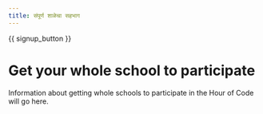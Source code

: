 ```yaml
---
title: संपूर्ण शाळेचा सहभाग
---
```


{{ signup_button }}

# Get your whole school to participate

Information about getting whole schools to participate in the Hour of Code will go here.